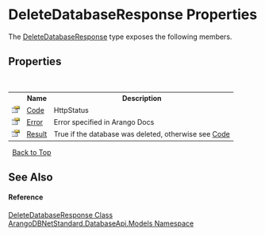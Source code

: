# DeleteDatabaseResponse Properties
 

The <a href="0e3d6be1-9576-51f1-a155-09229489af63">DeleteDatabaseResponse</a> type exposes the following members.


## Properties
&nbsp;<table><tr><th></th><th>Name</th><th>Description</th></tr><tr><td>![Public property](media/pubproperty.gif "Public property")</td><td><a href="5c6cbb9f-5806-9709-35ee-b51ab264b315">Code</a></td><td>
HttpStatus</td></tr><tr><td>![Public property](media/pubproperty.gif "Public property")</td><td><a href="3d2a0c31-7668-0b98-f6aa-1dd06a7285e2">Error</a></td><td>
Error specified in Arango Docs</td></tr><tr><td>![Public property](media/pubproperty.gif "Public property")</td><td><a href="b7229721-c32c-2cf2-5ba0-d64930da6351">Result</a></td><td>
True if the database was deleted, otherwise see <a href="5c6cbb9f-5806-9709-35ee-b51ab264b315">Code</a></td></tr></table>&nbsp;
<a href="#deletedatabaseresponse-properties">Back to Top</a>

## See Also


#### Reference
<a href="0e3d6be1-9576-51f1-a155-09229489af63">DeleteDatabaseResponse Class</a><br /><a href="e5881068-7aa9-3b9e-6254-e9d29145ad7d">ArangoDBNetStandard.DatabaseApi.Models Namespace</a><br />